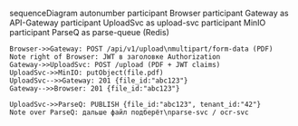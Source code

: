 sequenceDiagram
    autonumber
    participant Browser
    participant Gateway as API-Gateway
    participant UploadSvc as upload-svc
    participant MinIO
    participant ParseQ   as parse-queue (Redis)

    Browser->>Gateway: POST /api/v1/upload\nmultipart/form-data (PDF)
    Note right of Browser: JWT в заголовке Authorization
    Gateway->>UploadSvc: POST /upload (PDF + JWT claims)
    UploadSvc->>MinIO: putObject(file.pdf)
    UploadSvc-->>Gateway: 201 {file_id:"abc123"}
    Gateway-->>Browser: 201 {file_id:"abc123"}

    UploadSvc->>ParseQ: PUBLISH {file_id:"abc123", tenant_id:"42"}
    Note over ParseQ: дальше файл подберёт\nparse-svc / ocr-svc
